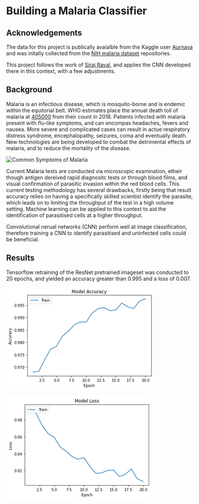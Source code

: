 # Building a Malaria Classifier

## Acknowledgements 

The data for this project is publically avaialble from the Kaggle user [Aurnava](https://www.kaggle.com/iarunava/cell-images-for-detecting-malaria) and was initally collected from the [NIH malaria dataset](https://ceb.nlm.nih.gov/repositories/malaria-datasets/) repositories. 

This project follows the work of [Siraj Raval](https://github.com/llSourcell/AI_Startup_Prototype), and applies the CNN developed there in this context, with a few adjustments. 

## Background

Malaria is an infectious disease, which is mosquito-borne and is endemic within the equitorial belt. WHO estimates place the annual death toll of malaria at [405000](https://www.who.int/publications/i/item/world-malaria-report-2019) from their count in 2018. Patients infected with malaria present with flu-like symptoms, and can encompas headaches, fevers and nausea. More severe and complicated cases can result in actue respiratory distress syndrome, encephalopathy, seizures, coma and eventually death. New technologies are being developed to combat the detrimental effects of malaria, and to reduce the mortality of the disease.

![Common Symptoms of Malaria](https://en.wikipedia.org/wiki/File:Symptoms_of_Malaria.png "Common Symptoms of Malaria")


Current Malaria tests are conducted via microscopic examination, etheir though antigen dereived rapid diagnositc tests or through blood films, and visual confirmation of parasitic invasion within the red blood cells. This current testing methodology has several drawbacks, firstly being that result accuracy relies on having a specifically skilled scientist identify the parasite, which leads on to limiting the throughput of the test in a high volume setting. Machine learning can be applied to this context to aid the identification of parasitised cells at a higher throughput.

Convolutional nerual networks (CNN) perform well at image classification, therefore training a CNN to identify parasitised and uninfected cells could be beneficial. 


## Results 

Tensorflow retraining of the ResNet pretrained imageset was conducted to 20 epochs, and yielded an accuracy greater than 0.995 and a loss of 0.007.

![Accuracy across 20 epochs](Results/Accuracy.png "Accuracy")

![Loss across 20 epochs](Results/Model_Loss.png "Loss")



